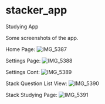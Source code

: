 # stacker_app
Studying App

Some screenshots of the app.

Home Page:
![IMG_5387](https://github.com/kobemoerman/stacker_app/assets/38468122/89426770-1c70-482d-b163-99a4492fe807)

Settings Page:
![IMG_5388](https://github.com/kobemoerman/stacker_app/assets/38468122/3c4abc1a-34d3-4751-a8e9-9caf82bfc519)

Settings Cont:
![IMG_5389](https://github.com/kobemoerman/stacker_app/assets/38468122/9e1e391c-a8eb-40fd-8492-234adf2d3819)

Stack Question List View:
![IMG_5390](https://github.com/kobemoerman/stacker_app/assets/38468122/59fa81ef-dd9d-4007-99fe-18f74d492494)

Stack Studying Page:
![IMG_5391](https://github.com/kobemoerman/stacker_app/assets/38468122/ec6be501-edf9-474f-a587-c08d59335de7)



